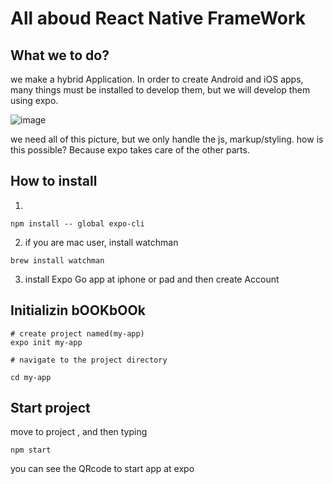 # All aboud React Native FrameWork

## What we to do?
we make a hybrid Application.
In order to create Android and iOS apps, many things must be installed to develop them, but we will develop them using expo.

![image](https://user-images.githubusercontent.com/43670838/157061005-2850ccec-600e-41bb-a372-232ce8a7b11f.png)

we need all of this picture, but we only handle the js, markup/styling. 
how is this possible? Because expo takes care of the other parts.

## How to install

1.
```cli
npm install -- global expo-cli
```

2. if you are mac user, install watchman 
```
brew install watchman
```
3. install Expo Go app at iphone or pad
and then create Account 

## Initializin  bOOKbOOk
```
# create project named(my-app)
expo init my-app 

# navigate to the project directory

cd my-app
```

## Start project
move to project , and then typing
```
npm start
```
you can see the QRcode to start app at expo 


